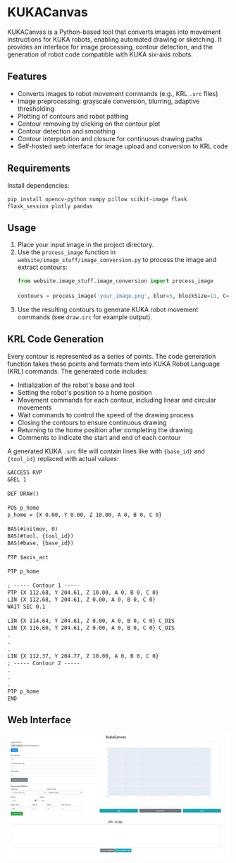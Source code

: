 # KUKACanvas

KUKACanvas is a Python-based tool that converts images into movement instructions for KUKA robots, enabling automated drawing or sketching. It provides an interface for image processing, contour detection, and the generation of robot code compatible with KUKA six-axis robots.

## Features

- Converts images to robot movement commands (e.g., KRL `.src` files)
- Image preprocessing: grayscale conversion, blurring, adaptive thresholding
- Plotting of contours and robot pathing
- Contour removing by clicking on the contour plot
- Contour detection and smoothing
- Contour interpolation and closure for continuous drawing paths
- Self-hosted web interface for image upload and conversion to KRL code

## Requirements

Install dependencies:
```
pip install opencv-python numpy pillow scikit-image flask flask_session plotly pandas
```

## Usage

1. Place your input image in the project directory.
2. Use the `process_image` function in `website/image_stuff/image_conversion.py` to process the image and extract contours:
   ```python
   from website.image_stuff.image_conversion import process_image

   contours = process_image('your_image.png', blur=5, blockSize=11, C=2)
   ```
3. Use the resulting contours to generate KUKA robot movement commands (see `draw.src` for example output).

## KRL Code Generation
Every contour is represented as a series of points. The code generation function takes these points and formats them into KUKA Robot Language (KRL) commands. The generated code includes:
- Initialization of the robot's base and tool
- Setting the robot's position to a home position
- Movement commands for each contour, including linear and circular movements
- Wait commands to control the speed of the drawing process
- Closing the contours to ensure continuous drawing
- Returning to the home position after completing the drawing
- Comments to indicate the start and end of each contour


A generated KUKA `.src` file will contain lines like with `{base_id}` and `{tool_id}` replaced with actual values:
```
&ACCESS RVP 
&REL 1 

DEF DRAW() 

POS p_home 
p_home = {X 0.00, Y 0.00, Z 10.00, A 0, B 0, C 0} 

BAS(#initmov, 0) 
BAS(#tool, {tool_id}) 
BAS(#base, {base_id}) 

PTP $axis_act 

PTP p_home

; ----- Contour 1 -----
PTP {X 112.68, Y 204.61, Z 10.00, A 0, B 0, C 0}
LIN {X 112.68, Y 204.61, Z 0.00, A 0, B 0, C 0}
WAIT SEC 0.1

LIN {X 114.64, Y 204.61, Z 0.00, A 0, B 0, C 0} C_DIS
LIN {X 116.60, Y 204.61, Z 0.00, A 0, B 0, C 0} C_DIS
.
.
.
LIN {X 112.37, Y 204.77, Z 10.00, A 0, B 0, C 0}
; ----- Contour 2 -----
.
.
.
PTP p_home
END
```

## Web Interface
![Web Interface Screenshot](webapp.png)
